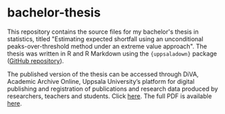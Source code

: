 # bachelor-thesis

This repository contains the source files for my bachelor's thesis in statistics, titled "Estimating expected shortfall using an unconditional peaks-over-threshold method under an extreme value approach". The thesis was written in R and R Markdown using the `{uppsaladown}` package ([GitHub repository](https://github.com/LPAndersson/uppsaladown)). 

The published version of the thesis can be accessed through DiVA, Academic Archive Online, Uppsala University’s platform for digital publishing and registration of publications and research data produced by researchers, teachers and students. Click [here](https://uu.diva-portal.org/smash/record.jsf?dswid=-5057&pid=diva2%3A1564036&c=1&searchType=SIMPLE&language=sv&query=rikard+wahlstr%C3%B6m&af=%5B%5D&aq=%5B%5B%5D%5D&aq2=%5B%5B%5D%5D&aqe=%5B%5D&noOfRows=50&sortOrder=author_sort_asc&sortOrder2=title_sort_asc&onlyFullText=false&sf=all). The full PDF is available [here](https://uu.diva-portal.org/smash/get/diva2:1564036/FULLTEXT01.pdf). 
